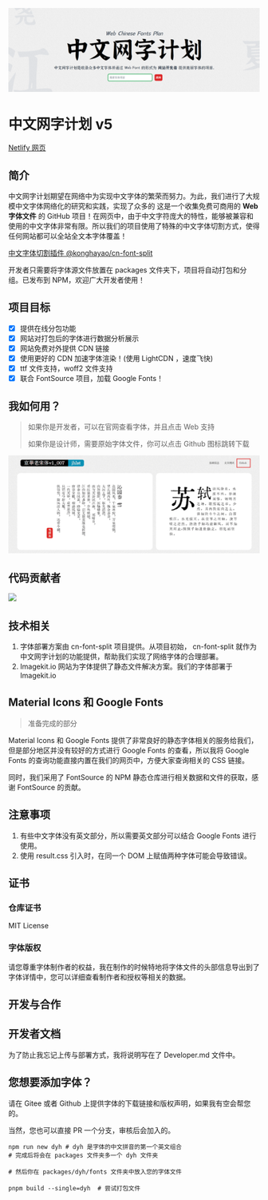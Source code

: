 ![](./assets/title.png)

# 中文网字计划 v5

[Netlify 网页](https://chinese-font.netlify.app/)

## 简介

中文网字计划期望在网络中为实现中文字体的繁荣而努力。为此，我们进行了大规模中文字体网络化的研究和实践，实现了众多的
这是一个收集免费可商用的 **Web 字体文件** 的 GitHub 项目！在网页中，由于中文字符庞大的特性，能够被兼容和使用的中文字体非常有限。所以我们的项目使用了特殊的中文字体切割方式，使得任何网站都可以全站全文本字体覆盖！

[中文字体切割插件 @konghayao/cn-font-split](https://github.com/KonghaYao/cn-font-split)

开发者只需要将字体源文件放置在 packages 文件夹下，项目将自动打包和分组。已发布到 NPM，欢迎广大开发者使用！

## 项目目标

-   [x] 提供在线分包功能
-   [x] 网站对打包后的字体进行数据分析展示
-   [x] 网站免费对外提供 CDN 链接
-   [x] 使用更好的 CDN 加速字体渲染！(使用 LightCDN ，速度飞快)
-   [x] ttf 文件支持，woff2 文件支持
-   [x] 联合 FontSource 项目，加载 Google Fonts！

## 我如何用？

> 如果你是开发者，可以在官网查看字体，并且点击 Web 支持
>
> 如果你是设计师，需要原始字体文件，你可以点击 Github 图标跳转下载

![](./assets/web_support.png)

## 代码贡献者

<a href="https://github.com/KonghaYao/chinese-free-web-font-storage/graphs/contributors">
  <img src="https://contrib.rocks/image?repo=KonghaYao/chinese-free-web-font-storage" />
</a>

## 技术相关

1. 字体部署方案由 cn-font-split 项目提供。从项目初始， cn-font-split 就作为中文网字计划的功能提供，帮助我们实现了网络字体的合理部署。
2. Imagekit.io 网站为字体提供了静态文件解决方案。我们的字体部署于 Imagekit.io

## Material Icons 和 Google Fonts

> 准备完成的部分

Material Icons 和 Google Fonts 提供了非常良好的静态字体相关的服务给我们，但是部分地区并没有较好的方式进行 Google Fonts 的查看，所以我将 Google Fonts 的查询功能直接内置在我们的网页中，方便大家查询相关的 CSS 链接。

同时，我们采用了 FontSource 的 NPM 静态仓库进行相关数据和文件的获取，感谢 FontSource 的贡献。

## 注意事项

1. 有些中文字体没有英文部分，所以需要英文部分可以结合 Google Fonts 进行使用。
2. 使用 result.css 引入时，在同一个 DOM 上赋值两种字体可能会导致错误。

## 证书

### 仓库证书

MIT License

### 字体版权

请您尊重字体制作者的权益，我在制作的时候特地将字体文件的头部信息导出到了字体详情中，您可以详细查看制作者和授权等相关的数据。

## 开发与合作

## 开发者文档

为了防止我忘记上传与部署方式，我将说明写在了 Developer.md 文件中。

## 您想要添加字体？

请在 Gitee 或者 Github 上提供字体的下载链接和版权声明，如果我有空会帮您的。

当然，您也可以直接 PR 一个分支，审核后会加入的。

```
npm run new dyh # dyh 是字体的中文拼音的第一个英文组合
# 完成后将会在 packages 文件夹多一个 dyh 文件夹

# 然后你在 packages/dyh/fonts 文件夹中放入您的字体文件

pnpm build --single=dyh  # 尝试打包文件

```
